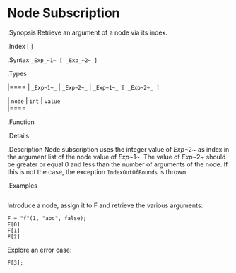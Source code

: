 # Node Subscription

.Synopsis
Retrieve an argument of a node via its index.

.Index
[ ]

.Syntax
`_Exp_~1~ [ _Exp_~2~ ]`

.Types


|====
| `_Exp~1~_`     | `_Exp~2~_` | `_Exp~1~_ [ _Exp~2~_ ]` 

| `node`        | `int`     | `value`                
|====

.Function

.Details

.Description
Node subscription uses the integer value of _Exp_~2~ as index in the argument list of the node value of _Exp_~1~.
The value of _Exp_~2~ should be greater or equal 0 and less than the number of arguments of the node.
If this is not the case, the exception `IndexOutOfBounds` is thrown.

.Examples
```rascal-shell,error
```
Introduce a node, assign it to F and retrieve the various arguments:
```rascal-shell,continue,error
F = "f"(1, "abc", false);
F[0]
F[1]
F[2]
```
Explore an error case:
```rascal-shell,continue,error
F[3];
```

       
